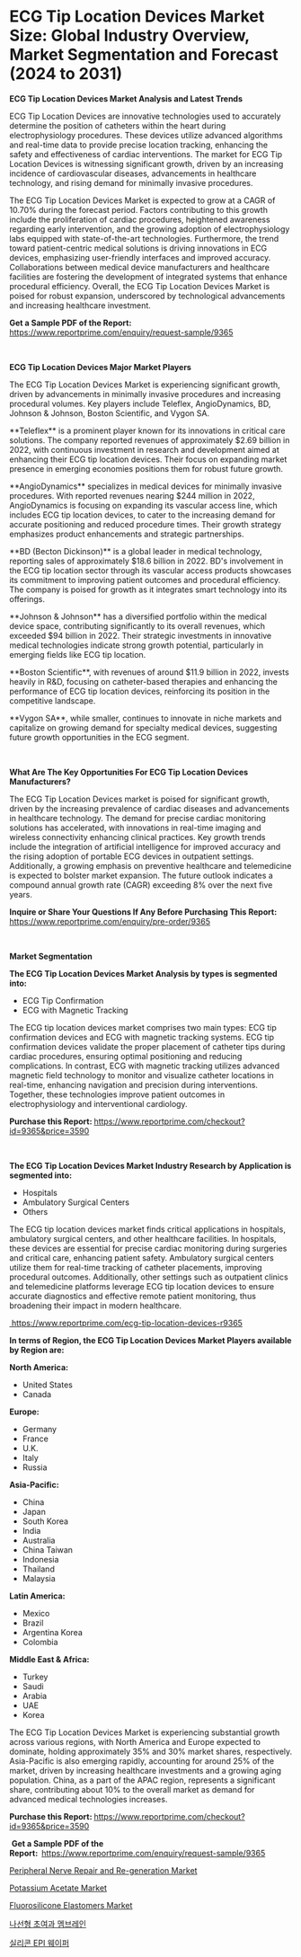 <p><h1>ECG Tip Location Devices Market Size: Global Industry Overview, Market Segmentation and Forecast (2024 to 2031)</h1></p><p><strong>ECG Tip Location Devices Market Analysis and Latest Trends</strong></p>
<p><p>ECG Tip Location Devices are innovative technologies used to accurately determine the position of catheters within the heart during electrophysiology procedures. These devices utilize advanced algorithms and real-time data to provide precise location tracking, enhancing the safety and effectiveness of cardiac interventions. The market for ECG Tip Location Devices is witnessing significant growth, driven by an increasing incidence of cardiovascular diseases, advancements in healthcare technology, and rising demand for minimally invasive procedures.</p><p>The ECG Tip Location Devices Market is expected to grow at a CAGR of 10.70% during the forecast period. Factors contributing to this growth include the proliferation of cardiac procedures, heightened awareness regarding early intervention, and the growing adoption of electrophysiology labs equipped with state-of-the-art technologies. Furthermore, the trend toward patient-centric medical solutions is driving innovations in ECG devices, emphasizing user-friendly interfaces and improved accuracy. Collaborations between medical device manufacturers and healthcare facilities are fostering the development of integrated systems that enhance procedural efficiency. Overall, the ECG Tip Location Devices Market is poised for robust expansion, underscored by technological advancements and increasing healthcare investment.</p></p>
<p><strong>Get a Sample PDF of the Report:&nbsp;</strong> <a href="https://www.reportprime.com/enquiry/request-sample/9365">https://www.reportprime.com/enquiry/request-sample/9365</a></p>
<p>&nbsp;</p>
<p><strong>ECG Tip Location Devices Major Market Players</strong></p>
<p><p>The ECG Tip Location Devices Market is experiencing significant growth, driven by advancements in minimally invasive procedures and increasing procedural volumes. Key players include Teleflex, AngioDynamics, BD, Johnson & Johnson, Boston Scientific, and Vygon SA.</p><p>**Teleflex** is a prominent player known for its innovations in critical care solutions. The company reported revenues of approximately $2.69 billion in 2022, with continuous investment in research and development aimed at enhancing their ECG tip location devices. Their focus on expanding market presence in emerging economies positions them for robust future growth.</p><p>**AngioDynamics** specializes in medical devices for minimally invasive procedures. With reported revenues nearing $244 million in 2022, AngioDynamics is focusing on expanding its vascular access line, which includes ECG tip location devices, to cater to the increasing demand for accurate positioning and reduced procedure times. Their growth strategy emphasizes product enhancements and strategic partnerships.</p><p>**BD (Becton Dickinson)** is a global leader in medical technology, reporting sales of approximately $18.6 billion in 2022. BD's involvement in the ECG tip location sector through its vascular access products showcases its commitment to improving patient outcomes and procedural efficiency. The company is poised for growth as it integrates smart technology into its offerings.</p><p>**Johnson & Johnson** has a diversified portfolio within the medical device space, contributing significantly to its overall revenues, which exceeded $94 billion in 2022. Their strategic investments in innovative medical technologies indicate strong growth potential, particularly in emerging fields like ECG tip location.</p><p>**Boston Scientific**, with revenues of around $11.9 billion in 2022, invests heavily in R&D, focusing on catheter-based therapies and enhancing the performance of ECG tip location devices, reinforcing its position in the competitive landscape.</p><p>**Vygon SA**, while smaller, continues to innovate in niche markets and capitalize on growing demand for specialty medical devices, suggesting future growth opportunities in the ECG segment.</p></p>
<p>&nbsp;</p>
<p><strong>What Are The Key Opportunities For ECG Tip Location Devices Manufacturers?</strong></p>
<p><p>The ECG Tip Location Devices market is poised for significant growth, driven by the increasing prevalence of cardiac diseases and advancements in healthcare technology. The demand for precise cardiac monitoring solutions has accelerated, with innovations in real-time imaging and wireless connectivity enhancing clinical practices. Key growth trends include the integration of artificial intelligence for improved accuracy and the rising adoption of portable ECG devices in outpatient settings. Additionally, a growing emphasis on preventive healthcare and telemedicine is expected to bolster market expansion. The future outlook indicates a compound annual growth rate (CAGR) exceeding 8% over the next five years.</p></p>
<p><strong>Inquire or Share Your Questions If Any Before Purchasing This Report:</strong> <a href="https://www.reportprime.com/enquiry/pre-order/9365">https://www.reportprime.com/enquiry/pre-order/9365</a></p>
<p>&nbsp;</p>
<p><strong>Market Segmentation</strong></p>
<p><strong>The ECG Tip Location Devices Market Analysis by types is segmented into:</strong></p>
<p><ul><li>ECG Tip Confirmation</li><li>ECG with Magnetic Tracking</li></ul></p>
<p><p>The ECG tip location devices market comprises two main types: ECG tip confirmation devices and ECG with magnetic tracking systems. ECG tip confirmation devices validate the proper placement of catheter tips during cardiac procedures, ensuring optimal positioning and reducing complications. In contrast, ECG with magnetic tracking utilizes advanced magnetic field technology to monitor and visualize catheter locations in real-time, enhancing navigation and precision during interventions. Together, these technologies improve patient outcomes in electrophysiology and interventional cardiology.</p></p>
<p><strong>Purchase this Report:&nbsp;</strong><a href="https://www.reportprime.com/checkout?id=9365&price=3590">https://www.reportprime.com/checkout?id=9365&price=3590</a></p>
<p>&nbsp;</p>
<p><strong>The ECG Tip Location Devices Market Industry Research by Application is segmented into:</strong></p>
<p><ul><li>Hospitals</li><li>Ambulatory Surgical Centers</li><li>Others</li></ul></p>
<p><p>The ECG tip location devices market finds critical applications in hospitals, ambulatory surgical centers, and other healthcare facilities. In hospitals, these devices are essential for precise cardiac monitoring during surgeries and critical care, enhancing patient safety. Ambulatory surgical centers utilize them for real-time tracking of catheter placements, improving procedural outcomes. Additionally, other settings such as outpatient clinics and telemedicine platforms leverage ECG tip location devices to ensure accurate diagnostics and effective remote patient monitoring, thus broadening their impact in modern healthcare.</p></p>
<p><a href="https://www.reportprime.com/ecg-tip-location-devices-r9365">&nbsp;https://www.reportprime.com/ecg-tip-location-devices-r9365</a></p>
<p><strong>In terms of Region, the ECG Tip Location Devices Market Players available by Region are:</strong></p>
<p>
    <p> <strong> North America: </strong>
        <ul>
            <li>United States</li>
            <li>Canada</li>
        </ul>
        </p> 
    <p> <strong> Europe: </strong>
        <ul>
            <li>Germany</li>
            <li>France</li>
            <li>U.K.</li>
            <li>Italy</li>
            <li>Russia</li>
        </ul>
        </p> 
    <p> <strong> Asia-Pacific: </strong>
        <ul>
            <li>China</li>
            <li>Japan</li>
            <li>South Korea</li>
            <li>India</li>
            <li>Australia</li>
            <li>China Taiwan</li>
            <li>Indonesia</li>
            <li>Thailand</li>
            <li>Malaysia</li>
        </ul>
        </p> 
    <p> <strong> Latin America: </strong>
        <ul>
            <li>Mexico</li>
            <li>Brazil</li>
            <li>Argentina Korea</li>
            <li>Colombia</li>
        </ul>
        </p> 
    <p> <strong> Middle East & Africa: </strong>
        <ul>
            <li>Turkey</li>
            <li>Saudi</li>
            <li>Arabia</li>
            <li>UAE</li>
            <li>Korea</li>
        </ul>
    </p>
    </p>
<p><p>The ECG Tip Location Devices Market is experiencing substantial growth across various regions, with North America and Europe expected to dominate, holding approximately 35% and 30% market shares, respectively. Asia-Pacific is also emerging rapidly, accounting for around 25% of the market, driven by increasing healthcare investments and a growing aging population. China, as a part of the APAC region, represents a significant share, contributing about 10% to the overall market as demand for advanced medical technologies increases.</p></p>
<p><strong>Purchase this Report: </strong><a href="https://www.reportprime.com/checkout?id=9365&price=3590">https://www.reportprime.com/checkout?id=9365&price=3590</a></p>
<p>&nbsp;<strong>Get a Sample PDF of the Report:&nbsp;&nbsp;</strong><a href="https://www.reportprime.com/enquiry/request-sample/9365">https://www.reportprime.com/enquiry/request-sample/9365</a></p>
<p><strong></strong></p>
<p><p><a href="https://medium.com/@ruth.gibson8095/the-global-market-overview-of-the-peripheral-nerve-repair-and-re-generation-market-provides-a-d91b3cb7fc1f">Peripheral Nerve Repair and Re-generation Market</a></p><p><a href="https://medium.com/@ruth.gibson8095/the-potassium-acetate-market-report-analyzes-important-operational-and-performance-data-so-one-8f0a0650ae98">Potassium Acetate Market</a></p><p><a href="https://issuu.com/reportprime-2/docs/fluorosilicone-elastomers-market-si_c86ebe9a3adb58">Fluorosilicone Elastomers Market</a></p><p><a href="https://medium.com/@czbtzkwc9/%EC%84%B8%EA%B3%84-spiral-ultrafiltration-membrane-market-%EC%9D%80-2024%EC%97%90%EC%84%9C-2031%EB%A1%9C-%EC%97%B0%ED%8F%89%EA%B7%A0-%EC%A6%9D%EA%B0%80%EC%9C%A8%EC%9D%84-%EB%B3%B4%EC%9D%BC-%EA%B2%83%EC%9C%BC%EB%A1%9C-%EC%98%88%EC%83%81%EB%90%A9%EB%8B%88%EB%8B%A4-b0b6237347e6?postPublishedType=initial">나선형 초여과 멤브레인</a></p><p><a href="https://github.com/sougarounis/Market-Research-Report-List-6/blob/main/33450626100.md">실리콘 EPI 웨이퍼</a></p></p>
